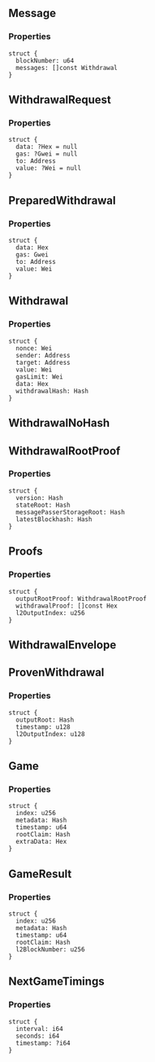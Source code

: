 ## Message

### Properties

```zig
struct {
  blockNumber: u64
  messages: []const Withdrawal
}
```

## WithdrawalRequest

### Properties

```zig
struct {
  data: ?Hex = null
  gas: ?Gwei = null
  to: Address
  value: ?Wei = null
}
```

## PreparedWithdrawal

### Properties

```zig
struct {
  data: Hex
  gas: Gwei
  to: Address
  value: Wei
}
```

## Withdrawal

### Properties

```zig
struct {
  nonce: Wei
  sender: Address
  target: Address
  value: Wei
  gasLimit: Wei
  data: Hex
  withdrawalHash: Hash
}
```

## WithdrawalNoHash

## WithdrawalRootProof

### Properties

```zig
struct {
  version: Hash
  stateRoot: Hash
  messagePasserStorageRoot: Hash
  latestBlockhash: Hash
}
```

## Proofs

### Properties

```zig
struct {
  outputRootProof: WithdrawalRootProof
  withdrawalProof: []const Hex
  l2OutputIndex: u256
}
```

## WithdrawalEnvelope

## ProvenWithdrawal

### Properties

```zig
struct {
  outputRoot: Hash
  timestamp: u128
  l2OutputIndex: u128
}
```

## Game

### Properties

```zig
struct {
  index: u256
  metadata: Hash
  timestamp: u64
  rootClaim: Hash
  extraData: Hex
}
```

## GameResult

### Properties

```zig
struct {
  index: u256
  metadata: Hash
  timestamp: u64
  rootClaim: Hash
  l2BlockNumber: u256
}
```

## NextGameTimings

### Properties

```zig
struct {
  interval: i64
  seconds: i64
  timestamp: ?i64
}
```

